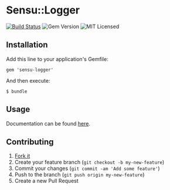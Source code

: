 # Sensu::Logger

[![Build Status](https://travis-ci.org/sensu/sensu-logger.svg?branch=master)](https://travis-ci.org/sensu/sensu-logger)
![Gem Version](https://img.shields.io/gem/v/sensu-logger.svg)
![MIT Licensed](https://img.shields.io/github/license/sensu/sensu.svg)

## Installation

Add this line to your application's Gemfile:

    gem 'sensu-logger'

And then execute:

    $ bundle

## Usage

Documentation can be found [here](http://rubydoc.info/github/sensu/sensu-logger/Sensu/Logger).

## Contributing

1. [Fork it](https://github.com/sensu/sensu-logger/fork)
2. Create your feature branch (`git checkout -b my-new-feature`)
3. Commit your changes (`git commit -am 'Add some feature'`)
4. Push to the branch (`git push origin my-new-feature`)
5. Create a new Pull Request
